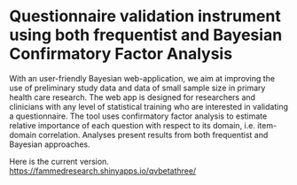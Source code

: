 # Questionnaire validation instrument using both frequentist and Bayesian Confirmatory Factor Analysis
With an user-friendly Bayesian web-application, we aim at improving the use of preliminary study data and data of small sample size in primary health care research. The web app is designed for researchers and clinicians with any level of statistical training who are interested in validating a questionnaire. The tool uses confirmatory factor analysis to estimate relative importance of each question with respect to its domain, i.e. item-domain correlation. Analyses present results from both frequentist and Bayesian approaches.

Here is the current version.
https://fammedresearch.shinyapps.io/qvbetathree/
